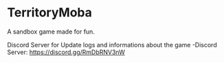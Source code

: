 # TerritoryMoba
A sandbox game made for fun.


Discord Server for Update logs and informations about the game
-Discord Server: https://discord.gg/RmDbRNV3nW
